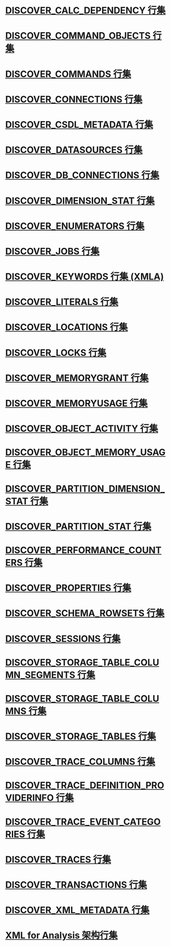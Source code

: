 # [DISCOVER_CALC_DEPENDENCY 行集](discover-calc-dependency-rowset.md)
# [DISCOVER_COMMAND_OBJECTS 行集](discover-command-objects-rowset.md)
# [DISCOVER_COMMANDS 行集](discover-commands-rowset.md)
# [DISCOVER_CONNECTIONS 行集](discover-connections-rowset.md)
# [DISCOVER_CSDL_METADATA 行集](discover-csdl-metadata-rowset.md)
# [DISCOVER_DATASOURCES 行集](discover-datasources-rowset.md)
# [DISCOVER_DB_CONNECTIONS 行集](discover-db-connections-rowset.md)
# [DISCOVER_DIMENSION_STAT 行集](discover-dimension-stat-rowset.md)
# [DISCOVER_ENUMERATORS 行集](discover-enumerators-rowset.md)
# [DISCOVER_JOBS 行集](discover-jobs-rowset.md)
# [DISCOVER_KEYWORDS 行集 (XMLA)](discover-keywords-rowset-xmla.md)
# [DISCOVER_LITERALS 行集](discover-literals-rowset.md)
# [DISCOVER_LOCATIONS 行集](discover-locations-rowset.md)
# [DISCOVER_LOCKS 行集](discover-locks-rowset.md)
# [DISCOVER_MEMORYGRANT 行集](discover-memorygrant-rowset.md)
# [DISCOVER_MEMORYUSAGE 行集](discover-memoryusage-rowset.md)
# [DISCOVER_OBJECT_ACTIVITY 行集](discover-object-activity-rowset.md)
# [DISCOVER_OBJECT_MEMORY_USAGE 行集](discover-object-memory-usage-rowset.md)
# [DISCOVER_PARTITION_DIMENSION_STAT 行集](discover-partition-dimension-stat-rowset.md)
# [DISCOVER_PARTITION_STAT 行集](discover-partition-stat-rowset.md)
# [DISCOVER_PERFORMANCE_COUNTERS 行集](discover-performance-counters-rowset.md)
# [DISCOVER_PROPERTIES 行集](discover-properties-rowset.md)
# [DISCOVER_SCHEMA_ROWSETS 行集](discover-schema-rowsets-rowset.md)
# [DISCOVER_SESSIONS 行集](discover-sessions-rowset.md)
# [DISCOVER_STORAGE_TABLE_COLUMN_SEGMENTS 行集](discover-storage-table-column-segments-rowset.md)
# [DISCOVER_STORAGE_TABLE_COLUMNS 行集](discover-storage-table-columns-rowset.md)
# [DISCOVER_STORAGE_TABLES 行集](discover-storage-tables-rowset.md)
# [DISCOVER_TRACE_COLUMNS 行集](discover-trace-columns-rowset.md)
# [DISCOVER_TRACE_DEFINITION_PROVIDERINFO 行集](discover-trace-definition-providerinfo-rowset.md)
# [DISCOVER_TRACE_EVENT_CATEGORIES 行集](discover-trace-event-categories-rowset.md)
# [DISCOVER_TRACES 行集](discover-traces-rowset.md)
# [DISCOVER_TRANSACTIONS 行集](discover-transactions-rowset.md)
# [DISCOVER_XML_METADATA 行集](discover-xml-metadata-rowset.md)
# [XML for Analysis 架构行集](xml-for-analysis-schema-rowsets.md)
